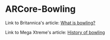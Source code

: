 # ARCore-Bowling

<p>Link to Britannica's article: <a href="https://www.britannica.com/sports/bowling">What is bowling?</a></p>

<p>Link to Mega Xtreme's article: <a href="https://www.britannica.com/sports/bowling">History of bowling</a></p>
